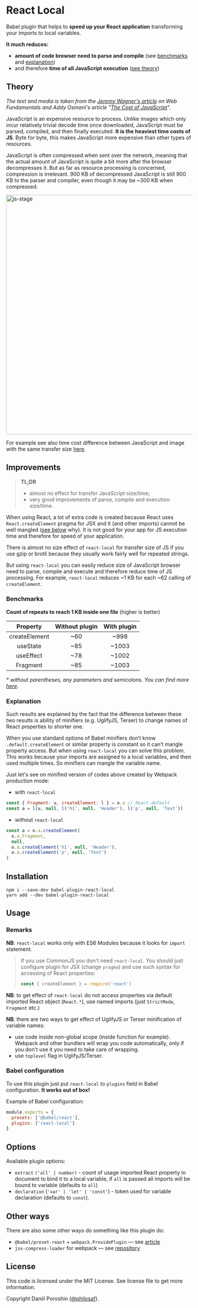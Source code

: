# React Local

Babel plugin that helps to **speed up your React application** transforming your imports to local variables.

**It much reduces:**

- **amount of code browser need to parse and compile** (see [benchmarks](#benchmarks) and [explanation](#explanation))
- and therefore **time of all JavaScript execution** ([see theory](#theory))

## Theory

_The text and media is taken from the [Jeremy Wagner's article](https://developers.google.com/web/fundamentals/performance/optimizing-javascript/tree-shaking/) on Web Fundamentals and Addy Osmani's article "[The Cost of JavaScript](https://medium.com/dev-channel/the-cost-of-javascript-84009f51e99e)"._

JavaScript is an expensive resource to process. Unlike images which only incur relatively trivial decode time once downloaded, JavaScript must be parsed, compiled, and then finally executed. **It is the heaviest time costs of JS**. Byte for byte, this makes JavaScript more expensive than other types of resources.

JavaScript is often compressed when sent over the network, meaning that the actual amount of JavaScript is quite a bit more after the browser decompresses it. But as far as resource processing is concerned, compression is irrelevant. 900 KB of decompressed JavaScript is still 900 KB to the parser and compiler, even though it may be ~300 KB when compressed.

<img alt="js-stage" src="https://developers.google.com/web/fundamentals/performance/optimizing-javascript/tree-shaking/images/figure-1.svg" width="650"/>

For example see also time cost difference between JavaScript and image with the same transfer size [here](https://cdn-images-1.medium.com/max/1600/1*PRVzNizF9jQ_QADF5lQHpA.png).

## Improvements

> **TL;DR**
>
> - almost no effect for transfer JavaScript size/time;
> - very good improvements of parse, compile and execution size/time.

When using React, a lot of extra code is created because React uses `React.createElement` pragma for JSX and it (and other imports) cannot be well mangled ([see below](#explanation) why). It is not good for your app for JS execution time and therefore for speed of your application.

There is almost no size effect of `react-local` for transfer size of JS if you use gzip or brotli because they usually work fairly well for repeated strings.

But using `react-local` you can easily reduce size of JavaScript browser need to parse, compile and execute and therefore reduce time of JS processing. For example, `react-local` reduces ~1 KB for each ~62 calling of `createElement`.

### Benchmarks

**Count of repeats to reach 1 KB inside one file** (higher is better)

|   Property    | Without plugin | With plugin |
| :-----------: | :------------: | :---------: |
| createElement |      ~60       |    ~998     |
|   useState    |      ~85       |    ~1003    |
|   useEffect   |      ~78       |    ~1002    |
|   Fragment    |      ~85       |    ~1003    |

_\* without parentheses, any parameters and semicolons. You can find more [here](/benchmarks/benchmarks/)._

### Explanation

Such results are explained by the fact that the difference between these two results is ability of minifiers (e.g. UglifyJS, Terser) to change names of React properties to shorter one.

When you use standard options of Babel minifiers don’t know `.default.createElement` or similar property is constant so it can’t mangle property access. But when using `react-local` you can solve this problem. This works because your imports are assigned to a local variables, and then used multiple times. So minifiers can mangle the variable name.

Just let's see on minified version of codes above created by Webpack production mode:

- with `react-local`

```javascript
const { Fragment: u, createElement: l } = o.a // React.default
const a = l(u, null, l('h1', null, 'Header'), l('p', null, 'Text'))
```

- without `react-local`

```javascript
const a = o.a.createElement(
  o.a.Fragment,
  null,
  o.a.createElement('h1', null, 'Header'),
  o.a.createElement('p', null, 'Text')
)
```

## Installation

```shell
npm i --save-dev babel-plugin-react-local
yarn add --dev babel-plugin-react-local
```

## Usage

### Remarks

**NB**: `react-local` works only with ES6 Modules because it looks for `import` statement.

> If you use CommonJS you don't need `react-local`. You should just configure plugin for JSX (change `pragma`) and use such syntax for accessing of React properties:
>
> ```javascript
> const { createElement } = require('react')
> ```

**NB**: to get effect of `react-local` do not access properties via default imported React object (`React.*`), use named imports (just `StrictMode`, `Fragment` etc.)

**NB**: there are two ways to get effect of UglifyJS or Terser minification of variable names:

- use code inside non-global scope (inside function for example). Webpack and other bundlers will wrap you code automatically, only if you don't use it you need to take care of wrapping.
- use `toplevel` flag in UglifyJS/Terser.

### Babel configuration

To use this plugin just put `react-local` to `plugins` field in Babel configuration. **It works out of box!**

Example of Babel configuration:

```javascript
module.exports = {
  presets: ['@babel/react'],
  plugins: ['react-local']
}
```

## Options

Available plugin options:

- `extract` `('all' | number)` - count of usage imported React property in document to bind it to a local variable, if `all` is passed all imports will be bound to variable (defaults to `all`)
- `declaration` (`'var' | 'let' | 'const'`) - token used for variable declaration (defaults to `const`).

## Other ways

There are also some other ways do something like this plugin do:

- `@babel/preset-react` + `webpack.ProvidePlugin` — see [article](https://medium.com/@jilizart/reduce-the-size-of-final-jsx-code-c39effca906f)
- `jsx-compress-loader` for webpack — see [repository](https://github.com/theKashey/jsx-compress-loader)

## License

This code is licensed under the MIT License. See license file to get more information.

Copyright Daniil Poroshin ([@philosaf](https://github.com/philosaf)).
